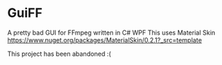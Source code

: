 # GuiFF
A pretty bad GUI for FFmpeg written in C# WPF
This uses Material Skin https://www.nuget.org/packages/MaterialSkin/0.2.1?_src=template

This project has been abandoned :(
